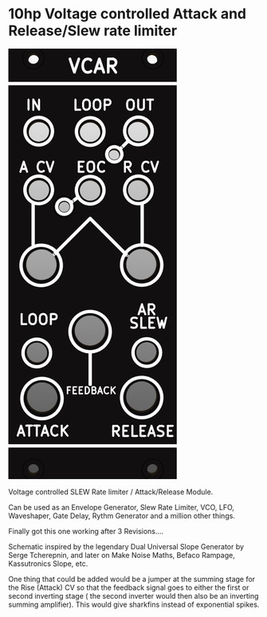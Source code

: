 # 10hp Voltage controlled Attack and Release/Slew rate limiter

![](https://raw.githubusercontent.com/Fihdi/Eurorack/main/VCAR/VCAR-Front.png)

Voltage controlled SLEW Rate limiter / Attack/Release Module.

Can be used as an Envelope Generator, Slew Rate Limiter, VCO, LFO, Waveshaper, Gate Delay, Rythm Generator and a million other things.

Finally got this one working after 3 Revisions....

Schematic inspired by the legendary Dual Universal Slope Generator by Serge Tcherepnin, and later on Make Noise Maths, Befaco Rampage, Kassutronics Slope, etc.

One thing that could be added would be a jumper at the summing stage for the Rise (Attack) CV so that the feedback signal goes to either the first or second inverting stage ( the second inverter would then also be an inverting summing amplifier). This would give sharkfins instead of exponential spikes. 
